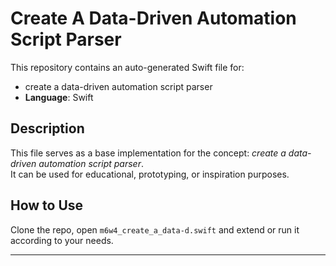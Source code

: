 # Create A Data-Driven Automation Script Parser

This repository contains an auto-generated Swift file for:

- create a data-driven automation script parser
- **Language**: Swift

## Description

This file serves as a base implementation for the concept: *create a data-driven automation script parser*.  
It can be used for educational, prototyping, or inspiration purposes.

## How to Use

Clone the repo, open `m6w4_create_a_data-d.swift` and extend or run it according to your needs.

---


